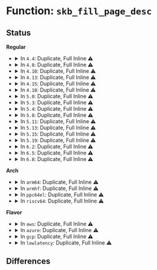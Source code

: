 # Function: <code>skb_fill_page_desc</code>

## Status
<b>Regular</b>
<ul>
<li>
<details>
<summary>In <code>4.4</code>: Duplicate, Full Inline ⚠️</summary>

**Collision:** Static Duplication

**Inline:** Full

**Transformation:** False

**Instances:**

```
In net/core/skbuff.c (ffffffff817052c5)
Location: include/linux/skbuff.h:1748
Inline: True
Inline callers:
  - net/core/skbuff.c:skb_add_rx_frag
  - net/core/skbuff.c:alloc_skb_with_frags
  - net/core/skbuff.c:skb_append_datato_frags
  - net/core/skbuff.c:skb_append_pagefrags
  - net/core/skbuff.c:skb_try_coalesce
```
```
In net/core/datagram.c (ffffffff8170d64f)
Location: include/linux/skbuff.h:1748
Inline: True
Inline callers:
  - net/core/datagram.c:zerocopy_sg_from_iter
```
```
In net/ipv4/tcp.c (ffffffff81769315)
Location: include/linux/skbuff.h:1748
Inline: True
Inline callers:
  - net/ipv4/tcp.c:tcp_sendmsg
```
```
In net/packet/af_packet.c (ffffffff8180762f)
Location: include/linux/skbuff.h:1748
Inline: True
Inline callers:
  - net/packet/af_packet.c:tpacket_snd
```
</details>
</li>
<li>
<details>
<summary>In <code>4.8</code>: Duplicate, Full Inline ⚠️</summary>

**Collision:** Static Duplication

**Inline:** Full

**Transformation:** False

**Instances:**

```
In net/core/skbuff.c (ffffffff8176e27d)
Location: include/linux/skbuff.h:1849
Inline: True
Inline callers:
  - net/core/skbuff.c:alloc_skb_with_frags
  - net/core/skbuff.c:skb_try_coalesce
  - net/core/skbuff.c:skb_append_pagefrags
  - net/core/skbuff.c:skb_append_datato_frags
  - net/core/skbuff.c:skb_add_rx_frag
```
```
In net/core/datagram.c (ffffffff81774c9f)
Location: include/linux/skbuff.h:1849
Inline: True
Inline callers:
  - net/core/datagram.c:zerocopy_sg_from_iter
```
```
In net/ipv4/tcp.c (ffffffff817d6ab6)
Location: include/linux/skbuff.h:1849
Inline: True
Inline callers:
  - net/ipv4/tcp.c:tcp_sendmsg
```
```
In net/packet/af_packet.c (ffffffff81878fe0)
Location: include/linux/skbuff.h:1849
Inline: True
Inline callers:
  - net/packet/af_packet.c:tpacket_snd
```
</details>
</li>
<li>
<details>
<summary>In <code>4.10</code>: Duplicate, Full Inline ⚠️</summary>

**Collision:** Static Duplication

**Inline:** Full

**Transformation:** False

**Instances:**

```
In net/core/skbuff.c (ffffffff8179b6bd)
Location: include/linux/skbuff.h:1864
Inline: True
Inline callers:
  - net/core/skbuff.c:alloc_skb_with_frags
  - net/core/skbuff.c:skb_try_coalesce
  - net/core/skbuff.c:skb_append_pagefrags
  - net/core/skbuff.c:skb_append_datato_frags
  - net/core/skbuff.c:skb_add_rx_frag
```
```
In net/core/datagram.c (ffffffff817a1f9f)
Location: include/linux/skbuff.h:1864
Inline: True
Inline callers:
  - net/core/datagram.c:zerocopy_sg_from_iter
```
```
In net/ipv4/tcp.c (ffffffff81806a56)
Location: include/linux/skbuff.h:1864
Inline: True
Inline callers:
  - net/ipv4/tcp.c:tcp_sendmsg
```
```
In net/packet/af_packet.c (ffffffff818ad6fb)
Location: include/linux/skbuff.h:1864
Inline: True
Inline callers:
  - net/packet/af_packet.c:tpacket_snd
```
</details>
</li>
<li>
<details>
<summary>In <code>4.13</code>: Duplicate, Full Inline ⚠️</summary>

**Collision:** Static Duplication

**Inline:** Full

**Transformation:** False

**Instances:**

```
In net/core/skbuff.c (ffffffff817bd216)
Location: include/linux/skbuff.h:1857
Inline: True
Inline callers:
  - net/core/skbuff.c:alloc_skb_with_frags
  - net/core/skbuff.c:skb_try_coalesce
  - net/core/skbuff.c:skb_append_pagefrags
  - net/core/skbuff.c:skb_append_datato_frags
  - net/core/skbuff.c:skb_add_rx_frag
```
```
In net/core/datagram.c (ffffffff817c0040)
Location: include/linux/skbuff.h:1857
Inline: True
```
```
In net/ipv4/tcp.c (ffffffff81827045)
Location: include/linux/skbuff.h:1857
Inline: True
Inline callers:
  - net/ipv4/tcp.c:tcp_sendmsg
  - net/ipv4/tcp.c:do_tcp_sendpages
```
```
In net/packet/af_packet.c (ffffffff818d2c6f)
Location: include/linux/skbuff.h:1857
Inline: True
Inline callers:
  - net/packet/af_packet.c:tpacket_snd
```
</details>
</li>
<li>
<details>
<summary>In <code>4.15</code>: Duplicate, Full Inline ⚠️</summary>

**Collision:** Static Duplication

**Inline:** Full

**Transformation:** False

**Instances:**

```
In drivers/net/tun.c (ffffffff816ff335)
Location: include/linux/skbuff.h:1944
Inline: True
Inline callers:
  - drivers/net/tun.c:tun_get_user
```
```
In net/core/skbuff.c (ffffffff81833bf6)
Location: include/linux/skbuff.h:1944
Inline: True
Inline callers:
  - net/core/skbuff.c:alloc_skb_with_frags
  - net/core/skbuff.c:skb_try_coalesce
  - net/core/skbuff.c:skb_append_pagefrags
  - net/core/skbuff.c:skb_append_datato_frags
  - net/core/skbuff.c:skb_add_rx_frag
```
```
In net/core/datagram.c (ffffffff818393b1)
Location: include/linux/skbuff.h:1944
Inline: True
Inline callers:
  - net/core/datagram.c:__zerocopy_sg_from_iter
```
```
In net/ipv4/tcp.c (ffffffff818a5244)
Location: include/linux/skbuff.h:1944
Inline: True
Inline callers:
  - net/ipv4/tcp.c:tcp_sendmsg_locked
  - net/ipv4/tcp.c:do_tcp_sendpages
```
```
In net/packet/af_packet.c (ffffffff81957ba3)
Location: include/linux/skbuff.h:1944
Inline: True
Inline callers:
  - net/packet/af_packet.c:tpacket_snd
```
</details>
</li>
<li>
<details>
<summary>In <code>4.18</code>: Duplicate, Full Inline ⚠️</summary>

**Collision:** Static Duplication

**Inline:** Full

**Transformation:** False

**Instances:**

```
In drivers/net/tun.c (ffffffff8173eaa2)
Location: include/linux/skbuff.h:1955
Inline: True
Inline callers:
  - drivers/net/tun.c:tun_get_user
```
```
In net/core/skbuff.c (ffffffff8187e084)
Location: include/linux/skbuff.h:1955
Inline: True
Inline callers:
  - net/core/skbuff.c:alloc_skb_with_frags
  - net/core/skbuff.c:skb_try_coalesce
  - net/core/skbuff.c:skb_append_pagefrags
  - net/core/skbuff.c:skb_append_datato_frags
  - net/core/skbuff.c:skb_add_rx_frag
```
```
In net/core/datagram.c (ffffffff81883b00)
Location: include/linux/skbuff.h:1955
Inline: True
Inline callers:
  - net/core/datagram.c:__zerocopy_sg_from_iter
```
```
In net/ipv4/tcp.c (ffffffff818fac63)
Location: include/linux/skbuff.h:1955
Inline: True
Inline callers:
  - net/ipv4/tcp.c:tcp_sendmsg_locked
  - net/ipv4/tcp.c:do_tcp_sendpages
```
```
In net/packet/af_packet.c (ffffffff819af841)
Location: include/linux/skbuff.h:1955
Inline: True
Inline callers:
  - net/packet/af_packet.c:tpacket_snd
```
</details>
</li>
<li>
<details>
<summary>In <code>5.0</code>: Duplicate, Full Inline ⚠️</summary>

**Collision:** Static Duplication

**Inline:** Full

**Transformation:** False

**Instances:**

```
In drivers/net/tun.c (ffffffff81762717)
Location: include/linux/skbuff.h:2033
Inline: True
Inline callers:
  - drivers/net/tun.c:tun_get_user
```
```
In net/core/skbuff.c (ffffffff8189ec43)
Location: include/linux/skbuff.h:2033
Inline: True
Inline callers:
  - net/core/skbuff.c:alloc_skb_with_frags
  - net/core/skbuff.c:skb_try_coalesce
  - net/core/skbuff.c:skb_append_pagefrags
  - net/core/skbuff.c:skb_add_rx_frag
```
```
In net/core/datagram.c (ffffffff818a449a)
Location: include/linux/skbuff.h:2033
Inline: True
Inline callers:
  - net/core/datagram.c:__zerocopy_sg_from_iter
```
```
In net/ipv4/tcp.c (ffffffff81928ba9)
Location: include/linux/skbuff.h:2033
Inline: True
Inline callers:
  - net/ipv4/tcp.c:tcp_sendmsg_locked
  - net/ipv4/tcp.c:do_tcp_sendpages
```
```
In net/packet/af_packet.c (ffffffff819e6d96)
Location: include/linux/skbuff.h:2033
Inline: True
Inline callers:
  - net/packet/af_packet.c:tpacket_snd
```
</details>
</li>
<li>
<details>
<summary>In <code>5.3</code>: Duplicate, Full Inline ⚠️</summary>

**Collision:** Static Duplication

**Inline:** Full

**Transformation:** False

**Instances:**

```
In drivers/net/tun.c (ffffffff817a0469)
Location: include/linux/skbuff.h:2123
Inline: True
Inline callers:
  - drivers/net/tun.c:tun_get_user
```
```
In net/core/skbuff.c (ffffffff818e947c)
Location: include/linux/skbuff.h:2123
Inline: True
Inline callers:
  - net/core/skbuff.c:alloc_skb_with_frags
  - net/core/skbuff.c:skb_try_coalesce
  - net/core/skbuff.c:skb_append_pagefrags
  - net/core/skbuff.c:skb_add_rx_frag
```
```
In net/core/datagram.c (ffffffff818efaeb)
Location: include/linux/skbuff.h:2123
Inline: True
Inline callers:
  - net/core/datagram.c:__zerocopy_sg_from_iter
```
```
In net/ipv4/tcp.c (ffffffff8198bc55)
Location: include/linux/skbuff.h:2123
Inline: True
Inline callers:
  - net/ipv4/tcp.c:tcp_sendmsg_locked
  - net/ipv4/tcp.c:do_tcp_sendpages
```
```
In net/packet/af_packet.c (ffffffff81a562ad)
Location: include/linux/skbuff.h:2123
Inline: True
Inline callers:
  - net/packet/af_packet.c:tpacket_snd
```
</details>
</li>
<li>
<details>
<summary>In <code>5.4</code>: Duplicate, Full Inline ⚠️</summary>

**Collision:** Static Duplication

**Inline:** Full

**Transformation:** False

**Instances:**

```
In drivers/net/tun.c (ffffffff817c5416)
Location: include/linux/skbuff.h:2137
Inline: True
Inline callers:
  - drivers/net/tun.c:tun_get_user
```
```
In net/core/skbuff.c (ffffffff8191b5dc)
Location: include/linux/skbuff.h:2137
Inline: True
Inline callers:
  - net/core/skbuff.c:alloc_skb_with_frags
  - net/core/skbuff.c:skb_try_coalesce
  - net/core/skbuff.c:skb_append_pagefrags
  - net/core/skbuff.c:skb_add_rx_frag
```
```
In net/core/datagram.c (ffffffff81921b0b)
Location: include/linux/skbuff.h:2137
Inline: True
Inline callers:
  - net/core/datagram.c:__zerocopy_sg_from_iter
```
```
In net/ipv4/tcp.c (ffffffff819c2538)
Location: include/linux/skbuff.h:2137
Inline: True
Inline callers:
  - net/ipv4/tcp.c:tcp_sendmsg_locked
  - net/ipv4/tcp.c:do_tcp_sendpages
```
```
In net/packet/af_packet.c (ffffffff81a8d78d)
Location: include/linux/skbuff.h:2137
Inline: True
Inline callers:
  - net/packet/af_packet.c:tpacket_snd
```
</details>
</li>
<li>
<details>
<summary>In <code>5.8</code>: Duplicate, Full Inline ⚠️</summary>

**Collision:** Static Duplication

**Inline:** Full

**Transformation:** False

**Instances:**

```
In drivers/net/tun.c (ffffffff8188b5f7)
Location: include/linux/skbuff.h:2160
Inline: True
Inline callers:
  - drivers/net/tun.c:tun_napi_alloc_frags
```
```
In net/core/skbuff.c (ffffffff819ee44f)
Location: include/linux/skbuff.h:2160
Inline: True
Inline callers:
  - net/core/skbuff.c:alloc_skb_with_frags
  - net/core/skbuff.c:skb_try_coalesce
  - net/core/skbuff.c:skb_append_pagefrags
  - net/core/skbuff.c:skb_add_rx_frag
```
```
In net/core/datagram.c (ffffffff819f53ff)
Location: include/linux/skbuff.h:2160
Inline: True
Inline callers:
  - net/core/datagram.c:__zerocopy_sg_from_iter
```
```
In net/ipv4/tcp.c (ffffffff81aadbb0)
Location: include/linux/skbuff.h:2160
Inline: True
Inline callers:
  - net/ipv4/tcp.c:tcp_sendmsg_locked
  - net/ipv4/tcp.c:do_tcp_sendpages
```
```
In net/packet/af_packet.c (ffffffff81b87d7e)
Location: include/linux/skbuff.h:2160
Inline: True
Inline callers:
  - net/packet/af_packet.c:tpacket_fill_skb
```
</details>
</li>
<li>
<details>
<summary>In <code>5.11</code>: Duplicate, Full Inline ⚠️</summary>

**Collision:** Static Duplication

**Inline:** Full

**Transformation:** False

**Instances:**

```
In drivers/net/tun.c (ffffffff8189979b)
Location: include/linux/skbuff.h:2181
Inline: True
Inline callers:
  - drivers/net/tun.c:tun_napi_alloc_frags
```
```
In net/core/skbuff.c (ffffffff819ee0ef)
Location: include/linux/skbuff.h:2181
Inline: True
Inline callers:
  - net/core/skbuff.c:alloc_skb_with_frags
  - net/core/skbuff.c:skb_try_coalesce
  - net/core/skbuff.c:skb_append_pagefrags
  - net/core/skbuff.c:skb_add_rx_frag
```
```
In net/core/datagram.c (ffffffff819f4e3d)
Location: include/linux/skbuff.h:2181
Inline: True
Inline callers:
  - net/core/datagram.c:__zerocopy_sg_from_iter
```
```
In net/ipv4/tcp.c (ffffffff81ab4fa1)
Location: include/linux/skbuff.h:2181
Inline: True
Inline callers:
  - net/ipv4/tcp.c:tcp_sendmsg_locked
  - net/ipv4/tcp.c:tcp_build_frag
```
```
In net/packet/af_packet.c (ffffffff81b9785e)
Location: include/linux/skbuff.h:2181
Inline: True
Inline callers:
  - net/packet/af_packet.c:tpacket_fill_skb
```
</details>
</li>
<li>
<details>
<summary>In <code>5.13</code>: Duplicate, Full Inline ⚠️</summary>

**Collision:** Static Duplication

**Inline:** Full

**Transformation:** False

**Instances:**

```
In drivers/net/tun.c (ffffffff8187bc10)
Location: include/linux/skbuff.h:2197
Inline: True
Inline callers:
  - drivers/net/tun.c:tun_napi_alloc_frags
```
```
In net/core/skbuff.c (ffffffff819d798f)
Location: include/linux/skbuff.h:2197
Inline: True
Inline callers:
  - net/core/skbuff.c:alloc_skb_with_frags
  - net/core/skbuff.c:skb_try_coalesce
  - net/core/skbuff.c:skb_append_pagefrags
  - net/core/skbuff.c:skb_add_rx_frag
```
```
In net/core/datagram.c (ffffffff819dafc5)
Location: include/linux/skbuff.h:2197
Inline: True
Inline callers:
  - net/core/datagram.c:__zerocopy_sg_from_iter
```
```
In net/ipv4/tcp.c (ffffffff81aa014a)
Location: include/linux/skbuff.h:2197
Inline: True
Inline callers:
  - net/ipv4/tcp.c:tcp_sendmsg_locked
  - net/ipv4/tcp.c:tcp_build_frag
```
```
In net/packet/af_packet.c (ffffffff81b8685d)
Location: include/linux/skbuff.h:2197
Inline: True
Inline callers:
  - net/packet/af_packet.c:tpacket_fill_skb
```
```
In net/xdp/xsk.c (ffffffff81ba52fa)
Location: include/linux/skbuff.h:2197
Inline: True
Inline callers:
  - net/xdp/xsk.c:xsk_build_skb_zerocopy
```
</details>
</li>
<li>
<details>
<summary>In <code>5.15</code>: Duplicate, Full Inline ⚠️</summary>

**Collision:** Static Duplication

**Inline:** Full

**Transformation:** False

**Instances:**

```
In drivers/net/tun.c (ffffffff8190d140)
Location: include/linux/skbuff.h:2226
Inline: True
Inline callers:
  - drivers/net/tun.c:tun_napi_alloc_frags
```
```
In net/core/skbuff.c (ffffffff81a861ea)
Location: include/linux/skbuff.h:2226
Inline: True
Inline callers:
  - net/core/skbuff.c:alloc_skb_with_frags
  - net/core/skbuff.c:skb_try_coalesce
  - net/core/skbuff.c:skb_append_pagefrags
  - net/core/skbuff.c:skb_add_rx_frag
```
```
In net/core/datagram.c (ffffffff81a8b658)
Location: include/linux/skbuff.h:2226
Inline: True
Inline callers:
  - net/core/datagram.c:__zerocopy_sg_from_iter
```
```
In net/ipv4/tcp.c (ffffffff81b5bf18)
Location: include/linux/skbuff.h:2226
Inline: True
Inline callers:
  - net/ipv4/tcp.c:tcp_sendmsg_locked
  - net/ipv4/tcp.c:tcp_build_frag
```
```
In net/packet/af_packet.c (ffffffff81c52c1d)
Location: include/linux/skbuff.h:2226
Inline: True
Inline callers:
  - net/packet/af_packet.c:tpacket_fill_skb
```
```
In net/xdp/xsk.c (ffffffff81c72e83)
Location: include/linux/skbuff.h:2226
Inline: True
Inline callers:
  - net/xdp/xsk.c:xsk_build_skb_zerocopy
```
</details>
</li>
<li>
<details>
<summary>In <code>5.19</code>: Duplicate, Full Inline ⚠️</summary>

**Collision:** Static Duplication

**Inline:** Full

**Transformation:** False

**Instances:**

```
In drivers/net/tun.c (ffffffff81a62ad2)
Location: include/linux/skbuff.h:2577
Inline: True
Inline callers:
  - drivers/net/tun.c:tun_napi_alloc_frags
```
```
In net/core/skbuff.c (ffffffff81bf8998)
Location: include/linux/skbuff.h:2577
Inline: True
Inline callers:
  - net/core/skbuff.c:alloc_skb_with_frags
  - net/core/skbuff.c:skb_try_coalesce
  - net/core/skbuff.c:skb_append_pagefrags
  - net/core/skbuff.c:skb_add_rx_frag
```
```
In net/core/datagram.c (ffffffff81c00c86)
Location: include/linux/skbuff.h:2577
Inline: True
Inline callers:
  - net/core/datagram.c:__zerocopy_sg_from_iter
```
```
In net/ipv4/tcp.c (ffffffff81ceb115)
Location: include/linux/skbuff.h:2577
Inline: True
Inline callers:
  - net/ipv4/tcp.c:tcp_sendmsg_locked
  - net/ipv4/tcp.c:tcp_build_frag
```
```
In net/packet/af_packet.c (ffffffff81df685a)
Location: include/linux/skbuff.h:2577
Inline: True
Inline callers:
  - net/packet/af_packet.c:tpacket_fill_skb
```
```
In net/xdp/xsk.c (ffffffff81e17cc9)
Location: include/linux/skbuff.h:2577
Inline: True
Inline callers:
  - net/xdp/xsk.c:xsk_build_skb_zerocopy
```
```
In net/mptcp/protocol.c (ffffffff81e1f38a)
Location: include/linux/skbuff.h:2577
Inline: True
Inline callers:
  - net/mptcp/protocol.c:mptcp_sendmsg_frag
```
</details>
</li>
<li>
<details>
<summary>In <code>6.2</code>: Duplicate, Full Inline ⚠️</summary>

**Collision:** Static Duplication

**Inline:** Full

**Transformation:** False

**Instances:**

```
In drivers/net/tun.c (ffffffff81beef9b)
Location: include/linux/skbuff.h:2453
Inline: True
Inline callers:
  - drivers/net/tun.c:tun_napi_alloc_frags
```
```
In net/core/skbuff.c (ffffffff81da7828)
Location: include/linux/skbuff.h:2453
Inline: True
Inline callers:
  - net/core/skbuff.c:alloc_skb_with_frags
  - net/core/skbuff.c:skb_try_coalesce
  - net/core/skbuff.c:skb_add_rx_frag
```
```
In net/ipv4/tcp.c (ffffffff81eaee9e)
Location: include/linux/skbuff.h:2453
Inline: True
Inline callers:
  - net/ipv4/tcp.c:tcp_sendmsg_locked
```
```
In net/packet/af_packet.c (ffffffff81fcae19)
Location: include/linux/skbuff.h:2453
Inline: True
Inline callers:
  - net/packet/af_packet.c:tpacket_fill_skb
```
```
In net/xdp/xsk.c (ffffffff81feee69)
Location: include/linux/skbuff.h:2453
Inline: True
Inline callers:
  - net/xdp/xsk.c:xsk_build_skb_zerocopy
```
```
In net/mptcp/protocol.c (ffffffff81ff5ee5)
Location: include/linux/skbuff.h:2453
Inline: True
Inline callers:
  - net/mptcp/protocol.c:mptcp_sendmsg_frag
```
</details>
</li>
<li>
<details>
<summary>In <code>6.5</code>: Duplicate, Full Inline ⚠️</summary>

**Collision:** Static Duplication

**Inline:** Full

**Transformation:** False

**Instances:**

```
In drivers/net/tun.c (ffffffff81c4704a)
Location: include/linux/skbuff.h:2496
Inline: True
Inline callers:
  - drivers/net/tun.c:tun_napi_alloc_frags
```
```
In net/core/skbuff.c (ffffffff81e198ee)
Location: include/linux/skbuff.h:2496
Inline: True
Inline callers:
  - net/core/skbuff.c:alloc_skb_with_frags
  - net/core/skbuff.c:skb_try_coalesce
  - net/core/skbuff.c:skb_add_rx_frag
```
```
In net/ipv4/tcp.c (ffffffff81f0cfda)
Location: include/linux/skbuff.h:2496
Inline: True
Inline callers:
  - net/ipv4/tcp.c:tcp_sendmsg_locked
```
```
In net/ipv4/tcp_output.c (ffffffff81f25458)
Location: include/linux/skbuff.h:2496
Inline: True
Inline callers:
  - net/ipv4/tcp_output.c:tcp_send_syn_data
```
```
In net/packet/af_packet.c (ffffffff8202c09b)
Location: include/linux/skbuff.h:2496
Inline: True
Inline callers:
  - net/packet/af_packet.c:tpacket_fill_skb
```
```
In net/xdp/xsk.c (ffffffff8206ae07)
Location: include/linux/skbuff.h:2496
Inline: True
Inline callers:
  - net/xdp/xsk.c:xsk_build_skb_zerocopy
```
```
In net/mptcp/protocol.c (ffffffff8207200b)
Location: include/linux/skbuff.h:2496
Inline: True
Inline callers:
  - net/mptcp/protocol.c:mptcp_sendmsg_frag
```
</details>
</li>
<li>
<details>
<summary>In <code>6.8</code>: Duplicate, Full Inline ⚠️</summary>

**Collision:** Static Duplication

**Inline:** Full

**Transformation:** False

**Instances:**

```
In drivers/net/tun.c (ffffffff81cfca29)
Location: include/linux/skbuff.h:2503
Inline: True
Inline callers:
  - drivers/net/tun.c:tun_napi_alloc_frags
```
```
In net/core/skbuff.c (ffffffff81ed6d59)
Location: include/linux/skbuff.h:2503
Inline: True
Inline callers:
  - net/core/skbuff.c:alloc_skb_with_frags
  - net/core/skbuff.c:skb_try_coalesce
  - net/core/skbuff.c:skb_add_rx_frag
```
```
In net/ipv4/tcp.c (ffffffff81fd10da)
Location: include/linux/skbuff.h:2503
Inline: True
Inline callers:
  - net/ipv4/tcp.c:tcp_sendmsg_locked
```
```
In net/ipv4/tcp_output.c (ffffffff81fe9d19)
Location: include/linux/skbuff.h:2503
Inline: True
Inline callers:
  - net/ipv4/tcp_output.c:tcp_send_syn_data
```
```
In net/packet/af_packet.c (ffffffff820fbb4b)
Location: include/linux/skbuff.h:2503
Inline: True
Inline callers:
  - net/packet/af_packet.c:tpacket_fill_skb
```
```
In net/xdp/xsk.c (ffffffff8213e789)
Location: include/linux/skbuff.h:2503
Inline: True
Inline callers:
  - net/xdp/xsk.c:xsk_build_skb_zerocopy
```
```
In net/mptcp/protocol.c (ffffffff82146379)
Location: include/linux/skbuff.h:2503
Inline: True
Inline callers:
  - net/mptcp/protocol.c:mptcp_sendmsg_frag
```
</details>
</li>
</ul>
<b>Arch</b>
<ul>
<li>
<details>
<summary>In <code>arm64</code>: Duplicate, Full Inline ⚠️</summary>

**Collision:** Static Duplication

**Inline:** Full

**Transformation:** False

**Instances:**

```
In drivers/net/tun.c (ffff8000109e0618)
Location: include/linux/skbuff.h:2137
Inline: True
Inline callers:
  - drivers/net/tun.c:tun_get_user
```
```
In net/core/skbuff.c (ffff800010bb5ab4)
Location: include/linux/skbuff.h:2137
Inline: True
Inline callers:
  - net/core/skbuff.c:alloc_skb_with_frags
  - net/core/skbuff.c:skb_try_coalesce
  - net/core/skbuff.c:skb_append_pagefrags
  - net/core/skbuff.c:skb_add_rx_frag
```
```
In net/core/datagram.c (ffff800010bbc16c)
Location: include/linux/skbuff.h:2137
Inline: True
Inline callers:
  - net/core/datagram.c:__zerocopy_sg_from_iter
```
```
In net/ipv4/tcp.c (ffff800010c7514c)
Location: include/linux/skbuff.h:2137
Inline: True
Inline callers:
  - net/ipv4/tcp.c:tcp_sendmsg_locked
  - net/ipv4/tcp.c:do_tcp_sendpages
```
```
In net/packet/af_packet.c (ffff800010d59288)
Location: include/linux/skbuff.h:2137
Inline: True
Inline callers:
  - net/packet/af_packet.c:tpacket_snd
```
</details>
</li>
<li>
<details>
<summary>In <code>armhf</code>: Duplicate, Full Inline ⚠️</summary>

**Collision:** Static Duplication

**Inline:** Full

**Transformation:** False

**Instances:**

```
In drivers/net/tun.c (c0ac47d0)
Location: include/linux/skbuff.h:2137
Inline: True
Inline callers:
  - drivers/net/tun.c:tun_get_user
```
```
In net/core/skbuff.c (c0cd2afc)
Location: include/linux/skbuff.h:2137
Inline: True
Inline callers:
  - net/core/skbuff.c:alloc_skb_with_frags
  - net/core/skbuff.c:skb_try_coalesce
  - net/core/skbuff.c:skb_append_pagefrags
  - net/core/skbuff.c:skb_add_rx_frag
```
```
In net/core/datagram.c (c0cd8600)
Location: include/linux/skbuff.h:2137
Inline: True
Inline callers:
  - net/core/datagram.c:__zerocopy_sg_from_iter
```
```
In net/ipv4/tcp.c (c0d8380c)
Location: include/linux/skbuff.h:2137
Inline: True
Inline callers:
  - net/ipv4/tcp.c:tcp_sendmsg_locked
  - net/ipv4/tcp.c:do_tcp_sendpages
```
```
In net/packet/af_packet.c (c0e5acb8)
Location: include/linux/skbuff.h:2137
Inline: True
Inline callers:
  - net/packet/af_packet.c:tpacket_snd
```
</details>
</li>
<li>
<details>
<summary>In <code>ppc64el</code>: Duplicate, Full Inline ⚠️</summary>

**Collision:** Static Duplication

**Inline:** Full

**Transformation:** False

**Instances:**

```
In drivers/net/tun.c (c000000000aa1a10)
Location: include/linux/skbuff.h:2137
Inline: True
Inline callers:
  - drivers/net/tun.c:tun_get_user
```
```
In net/core/skbuff.c (c000000000c8ce74)
Location: include/linux/skbuff.h:2137
Inline: True
Inline callers:
  - net/core/skbuff.c:alloc_skb_with_frags
  - net/core/skbuff.c:skb_try_coalesce
  - net/core/skbuff.c:skb_append_pagefrags
  - net/core/skbuff.c:skb_add_rx_frag
```
```
In net/core/datagram.c (c000000000c95360)
Location: include/linux/skbuff.h:2137
Inline: True
Inline callers:
  - net/core/datagram.c:__zerocopy_sg_from_iter
```
```
In net/ipv4/tcp.c (c000000000d7c84c)
Location: include/linux/skbuff.h:2137
Inline: True
Inline callers:
  - net/ipv4/tcp.c:tcp_sendmsg_locked
  - net/ipv4/tcp.c:do_tcp_sendpages
```
```
In net/packet/af_packet.c (c000000000e94e64)
Location: include/linux/skbuff.h:2137
Inline: True
Inline callers:
  - net/packet/af_packet.c:tpacket_snd
```
</details>
</li>
<li>
<details>
<summary>In <code>riscv64</code>: Duplicate, Full Inline ⚠️</summary>

**Collision:** Static Duplication

**Inline:** Full

**Transformation:** False

**Instances:**

```
In drivers/net/tun.c (ffffffe00062a4e8)
Location: include/linux/skbuff.h:2137
Inline: True
Inline callers:
  - drivers/net/tun.c:tun_get_user
```
```
In net/core/skbuff.c (ffffffe000745a00)
Location: include/linux/skbuff.h:2137
Inline: True
Inline callers:
  - net/core/skbuff.c:alloc_skb_with_frags
  - net/core/skbuff.c:skb_try_coalesce
  - net/core/skbuff.c:skb_append_pagefrags
  - net/core/skbuff.c:skb_add_rx_frag
```
```
In net/core/datagram.c (ffffffe00074aee8)
Location: include/linux/skbuff.h:2137
Inline: True
Inline callers:
  - net/core/datagram.c:__zerocopy_sg_from_iter
```
```
In net/ipv4/tcp.c (ffffffe0007d845a)
Location: include/linux/skbuff.h:2137
Inline: True
Inline callers:
  - net/ipv4/tcp.c:tcp_sendmsg_locked
  - net/ipv4/tcp.c:do_tcp_sendpages
```
```
In net/packet/af_packet.c (ffffffe00089157e)
Location: include/linux/skbuff.h:2137
Inline: True
Inline callers:
  - net/packet/af_packet.c:tpacket_snd
```
</details>
</li>
</ul>
<b>Flavor</b>
<ul>
<li>
<details>
<summary>In <code>aws</code>: Duplicate, Full Inline ⚠️</summary>

**Collision:** Static Duplication

**Inline:** Full

**Transformation:** False

**Instances:**

```
In drivers/net/tun.c (ffffffff81789ef6)
Location: include/linux/skbuff.h:2137
Inline: True
Inline callers:
  - drivers/net/tun.c:tun_get_user
```
```
In net/core/skbuff.c (ffffffff818bb5dc)
Location: include/linux/skbuff.h:2137
Inline: True
Inline callers:
  - net/core/skbuff.c:alloc_skb_with_frags
  - net/core/skbuff.c:skb_try_coalesce
  - net/core/skbuff.c:skb_append_pagefrags
  - net/core/skbuff.c:skb_add_rx_frag
```
```
In net/core/datagram.c (ffffffff818c1b0b)
Location: include/linux/skbuff.h:2137
Inline: True
Inline callers:
  - net/core/datagram.c:__zerocopy_sg_from_iter
```
```
In net/ipv4/tcp.c (ffffffff819623a8)
Location: include/linux/skbuff.h:2137
Inline: True
Inline callers:
  - net/ipv4/tcp.c:tcp_sendmsg_locked
  - net/ipv4/tcp.c:do_tcp_sendpages
```
```
In net/packet/af_packet.c (ffffffff81a2ce1d)
Location: include/linux/skbuff.h:2137
Inline: True
Inline callers:
  - net/packet/af_packet.c:tpacket_snd
```
</details>
</li>
<li>
<details>
<summary>In <code>azure</code>: Duplicate, Full Inline ⚠️</summary>

**Collision:** Static Duplication

**Inline:** Full

**Transformation:** False

**Instances:**

```
In drivers/net/tun.c (ffffffff81769846)
Location: include/linux/skbuff.h:2137
Inline: True
Inline callers:
  - drivers/net/tun.c:tun_get_user
```
```
In net/core/skbuff.c (ffffffff8187551c)
Location: include/linux/skbuff.h:2137
Inline: True
Inline callers:
  - net/core/skbuff.c:alloc_skb_with_frags
  - net/core/skbuff.c:skb_try_coalesce
  - net/core/skbuff.c:skb_append_pagefrags
  - net/core/skbuff.c:skb_add_rx_frag
```
```
In net/core/datagram.c (ffffffff8187ba4b)
Location: include/linux/skbuff.h:2137
Inline: True
Inline callers:
  - net/core/datagram.c:__zerocopy_sg_from_iter
```
```
In net/ipv4/tcp.c (ffffffff8191be98)
Location: include/linux/skbuff.h:2137
Inline: True
Inline callers:
  - net/ipv4/tcp.c:tcp_sendmsg_locked
  - net/ipv4/tcp.c:do_tcp_sendpages
```
```
In net/packet/af_packet.c (ffffffff819ea00d)
Location: include/linux/skbuff.h:2137
Inline: True
Inline callers:
  - net/packet/af_packet.c:tpacket_snd
```
</details>
</li>
<li>
<details>
<summary>In <code>gcp</code>: Duplicate, Full Inline ⚠️</summary>

**Collision:** Static Duplication

**Inline:** Full

**Transformation:** False

**Instances:**

```
In drivers/net/tun.c (ffffffff817ba296)
Location: include/linux/skbuff.h:2137
Inline: True
Inline callers:
  - drivers/net/tun.c:tun_get_user
```
```
In net/core/skbuff.c (ffffffff8190c5dc)
Location: include/linux/skbuff.h:2137
Inline: True
Inline callers:
  - net/core/skbuff.c:alloc_skb_with_frags
  - net/core/skbuff.c:skb_try_coalesce
  - net/core/skbuff.c:skb_append_pagefrags
  - net/core/skbuff.c:skb_add_rx_frag
```
```
In net/core/datagram.c (ffffffff81912b0b)
Location: include/linux/skbuff.h:2137
Inline: True
Inline callers:
  - net/core/datagram.c:__zerocopy_sg_from_iter
```
```
In net/ipv4/tcp.c (ffffffff819ccb78)
Location: include/linux/skbuff.h:2137
Inline: True
Inline callers:
  - net/ipv4/tcp.c:tcp_sendmsg_locked
  - net/ipv4/tcp.c:do_tcp_sendpages
```
```
In net/packet/af_packet.c (ffffffff81a989cd)
Location: include/linux/skbuff.h:2137
Inline: True
Inline callers:
  - net/packet/af_packet.c:tpacket_snd
```
</details>
</li>
<li>
<details>
<summary>In <code>lowlatency</code>: Duplicate, Full Inline ⚠️</summary>

**Collision:** Static Duplication

**Inline:** Full

**Transformation:** False

**Instances:**

```
In drivers/net/tun.c (ffffffff817d2796)
Location: include/linux/skbuff.h:2137
Inline: True
Inline callers:
  - drivers/net/tun.c:tun_get_user
```
```
In net/core/skbuff.c (ffffffff8192d70c)
Location: include/linux/skbuff.h:2137
Inline: True
Inline callers:
  - net/core/skbuff.c:alloc_skb_with_frags
  - net/core/skbuff.c:skb_try_coalesce
  - net/core/skbuff.c:skb_append_pagefrags
  - net/core/skbuff.c:skb_add_rx_frag
```
```
In net/core/datagram.c (ffffffff81933c8b)
Location: include/linux/skbuff.h:2137
Inline: True
Inline callers:
  - net/core/datagram.c:__zerocopy_sg_from_iter
```
```
In net/ipv4/tcp.c (ffffffff819d6708)
Location: include/linux/skbuff.h:2137
Inline: True
Inline callers:
  - net/ipv4/tcp.c:tcp_sendmsg_locked
  - net/ipv4/tcp.c:do_tcp_sendpages
```
```
In net/packet/af_packet.c (ffffffff81aa5067)
Location: include/linux/skbuff.h:2137
Inline: True
Inline callers:
  - net/packet/af_packet.c:tpacket_snd
```
</details>
</li>
</ul>

## Differences
